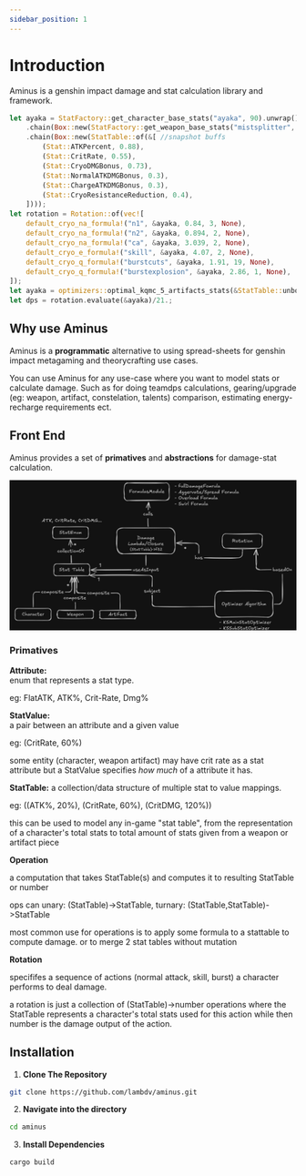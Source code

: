 ```yaml
---
sidebar_position: 1
---
```


# Introduction

Aminus is a genshin impact damage and stat calculation library and framework.


```rust
let ayaka = StatFactory::get_character_base_stats("ayaka", 90).unwrap()
    .chain(Box::new(StatFactory::get_weapon_base_stats("mistsplitter", 90).unwrap()))
    .chain(Box::new(StatTable::of(&[ //snapshot buffs
        (Stat::ATKPercent, 0.88),
        (Stat::CritRate, 0.55),
        (Stat::CryoDMGBonus, 0.73),
        (Stat::NormalATKDMGBonus, 0.3),
        (Stat::ChargeATKDMGBonus, 0.3),
        (Stat::CryoResistanceReduction, 0.4),
    ])));
let rotation = Rotation::of(vec![
    default_cryo_na_formula!("n1", &ayaka, 0.84, 3, None),
    default_cryo_na_formula!("n2", &ayaka, 0.894, 2, None),
    default_cryo_na_formula!("ca", &ayaka, 3.039, 2, None),
    default_cryo_e_formula!("skill", &ayaka, 4.07, 2, None),
    default_cryo_q_formula!("burstcuts", &ayaka, 1.91, 19, None),
    default_cryo_q_formula!("burstexplosion", &ayaka, 2.86, 1, None),
]);
let ayaka = optimizers::optimal_kqmc_5_artifacts_stats(&StatTable::unbox(ayaka), &rotation, 1.40);
let dps = rotation.evaluate(&ayaka)/21.;
```


## Why use Aminus
 Aminus is a **programmatic** alternative to using spread-sheets for genshin impact metagaming and theorycrafting use cases. 

 You can use Aminus for any use-case where you want to model stats or calculate damage. Such as for doing teamdps calculations, gearing/upgrade (eg: weapon, artifact, constelation, talents) comparison, estimating energy-recharge requirements ect.

## Front End
 Aminus provides a set of **primatives** and **abstractions** for damage-stat calculation.

 ![UML](./img/UML.png)

 ### Primatives
  **Attribute:**  
  enum that represents a stat type. 
  
  eg: FlatATK, ATK%, Crit-Rate, Dmg%

  **StatValue:**  
  a pair between an attribute and a given value
  
  eg: (CritRate, 60%)

  some entity (character, weapon artifact) may have crit rate as a stat attribute but a StatValue specifies *how much* of a attribute it has.

 **StatTable:**
 a collection/data structure of multiple stat to value mappings.
 
 eg: ((ATK%, 20%), (CritRate, 60%), (CritDMG, 120%))
 
 this can be used to model any in-game "stat table", from the representation of a character's total stats to total amount of stats given from a weapon or artifact piece


**Operation**

a computation that takes StatTable(s) and computes it to resulting StatTable or number

ops can unary: (StatTable)->StatTable, turnary: (StatTable,StatTable)->StatTable

most common use for operations is to apply some formula to a stattable to compute damage. or to merge 2 stat tables without mutation

**Rotation**

specififes a sequence of actions (normal attack, skill, burst) a character performs to deal damage.

a rotation is just a collection of (StatTable)->number operations where the StatTable represents a character's total stats used for this action while then number is the damage output of the action.






## Installation
 1. **Clone The Repository**
   ```bash
   git clone https://github.com/lambdv/aminus.git 
   ```
 2. **Navigate into the directory**
  ```bash
  cd aminus
  ```
 3. **Install Dependencies**
   ```bash
   cargo build
   ```